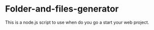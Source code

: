 # Folder-and-files-generator
This is a node.js script to use when do you go a start your web project.
